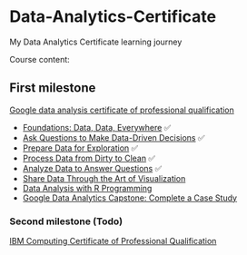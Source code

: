 # Data-Analytics-Certificate

My Data Analytics Certificate learning journey

Course content:

## First milestone 
[Google data analysis certificate of professional qualification](https://www.coursera.org/professional-certificates/google-data-analytics?utm_source=google&utm_medium=institutions&utm_campaign=gwgsite)

- [Foundations: Data, Data, Everywhere](https://www.coursera.org/learn/foundations-data/home/welcome) ✅
- [Ask Questions to Make Data-Driven Decisions](https://www.coursera.org/learn/ask-questions-make-decisions/home/welcome) ✅
- [Prepare Data for Exploration](https://www.coursera.org/learn/data-preparation/home/welcome) ✅
- [Process Data from Dirty to Clean](https://www.coursera.org/learn/process-data/home/welcome) ✅
- [Analyze Data to Answer Questions](https://www.coursera.org/learn/analyze-data/home/welcome) ✅
- [Share Data Through the Art of Visualization](https://www.coursera.org/learn/visualize-data/home/welcome)
- [Data Analysis with R Programming](https://www.coursera.org/learn/data-analysis-r/home/welcome)
- [Google Data Analytics Capstone: Complete a Case Study](https://www.coursera.org/learn/google-data-analytics-capstone/home/welcome)

### Second milestone (Todo)

[IBM Computing Certificate of Professional Qualification](https://www.coursera.org/professional-certificates/ibm-data-science?utm_source=gg&utm_medium=sem&campaignid=2087860785&utm_campaign=10-IBM-Data-Science-ROW&utm_content=10-IBM-Data-Science-ROW&adgroupid=79675709431&device=c&keyword=ibm%20data%20science%20coursera&matchtype=b&network=g&devicemodel=&adpostion=&creativeid=375774778792&hide_mobile_promo&gclid=CjwKCAjwgOGCBhAlEiwA7FUXkr9uTuh1UNCExaOwDfDqfFTn7efZ1JKXkhYwCTa39M1UjD62pw6IShoC8AwQAvD_BwE)
